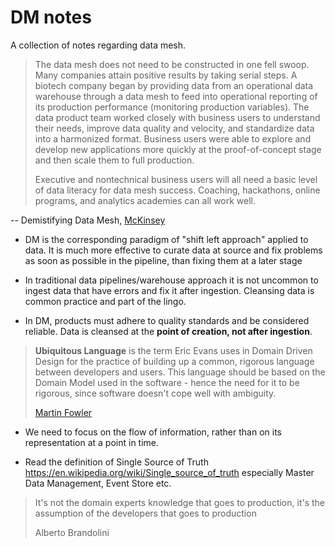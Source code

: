 # DM notes

A collection of notes regarding data mesh.

> The data mesh does not need to be constructed in one fell swoop. Many companies attain positive results by taking serial steps. A biotech company began by providing data from an operational data warehouse through a data mesh to feed into operational reporting of its production performance (monitoring production variables). The data product team worked closely with business users to understand their needs, improve data quality and velocity, and standardize data into a harmonized format. Business users were able to explore and develop new applications more quickly at the proof-of-concept stage and then scale them to full production.
>
> Executive and nontechnical business users will all need a basic level of data literacy for data mesh success. Coaching, hackathons, online programs, and analytics academies can all work well.

-- Demistifying Data Mesh, [McKinsey](https://www.mckinsey.com/capabilities/quantumblack/our-insights/demystifying-data-mesh)

- DM is the corresponding paradigm of "shift left approach" applied to data. It is much more effective to curate data at source and fix problems as soon as possible in the pipeline, than fixing them at a later stage

- In traditional data pipelines/warehouse approach it is not uncommon to ingest data that have errors and fix it after ingestion. Cleansing data is common practice and part of the lingo.

- In DM, products must adhere to quality standards and  be considered reliable. Data is cleansed at the **point of creation, not after ingestion**.

> **Ubiquitous Language** is the term Eric Evans uses in Domain Driven Design for the practice of building up a common, rigorous language between developers and users. This language should be based on the Domain Model used in the software - hence the need for it to be rigorous, since software doesn't cope well with ambiguity.
>
> [Martin Fowler](https://martinfowler.com/bliki/UbiquitousLanguage.html)

- We need to focus on the flow of information, rather than on its representation at a point in time.

- Read the definition of Single Source of Truth https://en.wikipedia.org/wiki/Single_source_of_truth especially Master Data Management, Event Store etc.

> It's not the domain experts knowledge that goes to production, it's the assumption of the developers that goes to production
> 
> Alberto Brandolini